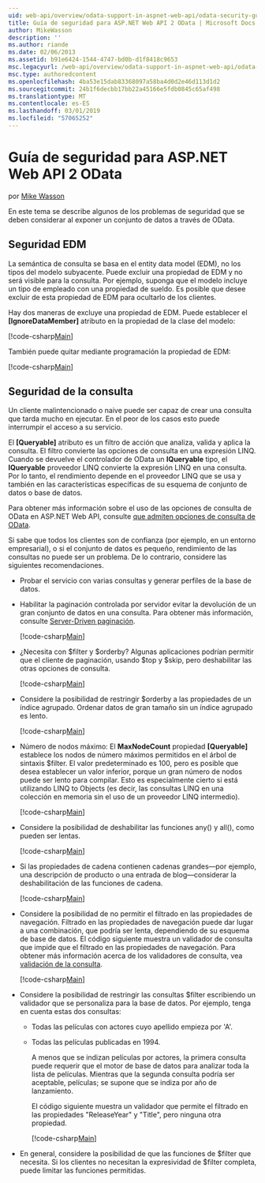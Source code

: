 ```yaml
---
uid: web-api/overview/odata-support-in-aspnet-web-api/odata-security-guidance
title: Guía de seguridad para ASP.NET Web API 2 OData | Microsoft Docs
author: MikeWasson
description: ''
ms.author: riande
ms.date: 02/06/2013
ms.assetid: b91e6424-1544-4747-bd0b-d1f8418c9653
msc.legacyurl: /web-api/overview/odata-support-in-aspnet-web-api/odata-security-guidance
msc.type: authoredcontent
ms.openlocfilehash: 4ba53e15dab83368097a58ba4d0d2e46d113d1d2
ms.sourcegitcommit: 24b1f6decbb17bb22a45166e5fdb0845c65af498
ms.translationtype: MT
ms.contentlocale: es-ES
ms.lasthandoff: 03/01/2019
ms.locfileid: "57065252"
---
```

<a name="security-guidance-for-aspnet-web-api-2-odata"></a>Guía de seguridad para ASP.NET Web API 2 OData
====================
por [Mike Wasson](https://github.com/MikeWasson)

En este tema se describe algunos de los problemas de seguridad que se deben considerar al exponer un conjunto de datos a través de OData.

## <a name="edm-security"></a>Seguridad EDM

La semántica de consulta se basa en el entity data model (EDM), no los tipos del modelo subyacente. Puede excluir una propiedad de EDM y no será visible para la consulta. Por ejemplo, suponga que el modelo incluye un tipo de empleado con una propiedad de sueldo. Es posible que desee excluir de esta propiedad de EDM para ocultarlo de los clientes.

Hay dos maneras de excluye una propiedad de EDM. Puede establecer el **[IgnoreDataMember]** atributo en la propiedad de la clase del modelo:

[!code-csharp[Main](odata-security-guidance/samples/sample1.cs)]

También puede quitar mediante programación la propiedad de EDM:

[!code-csharp[Main](odata-security-guidance/samples/sample2.cs)]

## <a name="query-security"></a>Seguridad de la consulta

Un cliente malintencionado o naive puede ser capaz de crear una consulta que tarda mucho en ejecutar. En el peor de los casos esto puede interrumpir el acceso a su servicio.

El **[Queryable]** atributo es un filtro de acción que analiza, valida y aplica la consulta. El filtro convierte las opciones de consulta en una expresión LINQ. Cuando se devuelve el controlador de OData un **IQueryable** tipo, el **IQueryable** proveedor LINQ convierte la expresión LINQ en una consulta. Por lo tanto, el rendimiento depende en el proveedor LINQ que se usa y también en las características específicas de su esquema de conjunto de datos o base de datos.

Para obtener más información sobre el uso de las opciones de consulta de OData en ASP.NET Web API, consulte [que admiten opciones de consulta de OData](supporting-odata-query-options.md).

Si sabe que todos los clientes son de confianza (por ejemplo, en un entorno empresarial), o si el conjunto de datos es pequeño, rendimiento de las consultas no puede ser un problema. De lo contrario, considere las siguientes recomendaciones.

- Probar el servicio con varias consultas y generar perfiles de la base de datos.
- Habilitar la paginación controlada por servidor evitar la devolución de un gran conjunto de datos en una consulta. Para obtener más información, consulte [Server-Driven paginación](supporting-odata-query-options.md#server-paging). 

    [!code-csharp[Main](odata-security-guidance/samples/sample3.cs)]
- ¿Necesita con $filter y $orderby? Algunas aplicaciones podrían permitir que el cliente de paginación, usando $top y $skip, pero deshabilitar las otras opciones de consulta. 

    [!code-csharp[Main](odata-security-guidance/samples/sample4.cs)]
- Considere la posibilidad de restringir $orderby a las propiedades de un índice agrupado. Ordenar datos de gran tamaño sin un índice agrupado es lento. 

    [!code-csharp[Main](odata-security-guidance/samples/sample5.cs)]
- Número de nodos máximo: El **MaxNodeCount** propiedad **[Queryable]** establece los nodos de número máximos permitidos en el árbol de sintaxis $filter. El valor predeterminado es 100, pero es posible que desea establecer un valor inferior, porque un gran número de nodos puede ser lento para compilar. Esto es especialmente cierto si está utilizando LINQ to Objects (es decir, las consultas LINQ en una colección en memoria sin el uso de un proveedor LINQ intermedio). 

    [!code-csharp[Main](odata-security-guidance/samples/sample6.cs)]
- Considere la posibilidad de deshabilitar las funciones any() y all(), como pueden ser lentas. 

    [!code-csharp[Main](odata-security-guidance/samples/sample7.cs)]
- Si las propiedades de cadena contienen cadenas grandes&#8212;por ejemplo, una descripción de producto o una entrada de blog&#8212;considerar la deshabilitación de las funciones de cadena. 

    [!code-csharp[Main](odata-security-guidance/samples/sample8.cs)]
- Considere la posibilidad de no permitir el filtrado en las propiedades de navegación. Filtrado en las propiedades de navegación puede dar lugar a una combinación, que podría ser lenta, dependiendo de su esquema de base de datos. El código siguiente muestra un validador de consulta que impide que el filtrado en las propiedades de navegación. Para obtener más información acerca de los validadores de consulta, vea [validación de la consulta](supporting-odata-query-options.md#query-validation). 

    [!code-csharp[Main](odata-security-guidance/samples/sample9.cs)]
- Considere la posibilidad de restringir las consultas $filter escribiendo un validador que se personaliza para la base de datos. Por ejemplo, tenga en cuenta estas dos consultas: 

  - Todas las películas con actores cuyo apellido empieza por 'A'.
  - Todas las películas publicadas en 1994.

    A menos que se indizan películas por actores, la primera consulta puede requerir que el motor de base de datos para analizar toda la lista de películas. Mientras que la segunda consulta podría ser aceptable, películas; se supone que se indiza por año de lanzamiento.

    El código siguiente muestra un validador que permite el filtrado en las propiedades "ReleaseYear" y "Title", pero ninguna otra propiedad.

    [!code-csharp[Main](odata-security-guidance/samples/sample10.cs)]
- En general, considere la posibilidad de que las funciones de $filter que necesita. Si los clientes no necesitan la expresividad de $filter completa, puede limitar las funciones permitidas.
